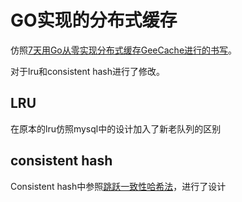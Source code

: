 # GO实现的分布式缓存
仿照[7天用Go从零实现分布式缓存GeeCache进行的书写](https://geektutu.com/post/geecache.html)。

对于lru和consistent hash进行了修改。
## LRU
在原本的lru仿照mysql中的设计加入了新老队列的区别
## consistent hash
Consistent hash中参照[跳跃一致性哈希法](https://writings.sh/post/consistent-hashing-algorithms-part-3-jump-consistent-hash)，进行了设计
